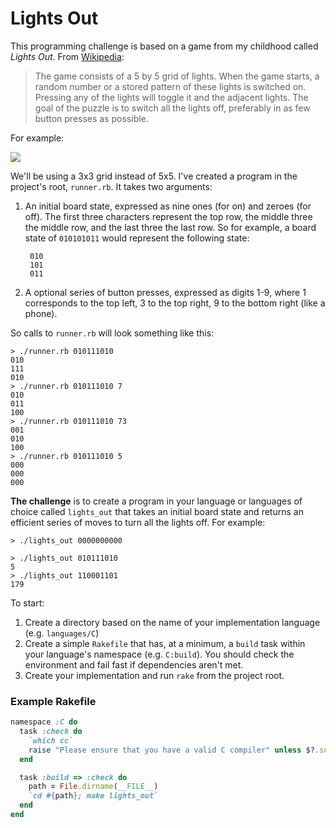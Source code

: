 Lights Out
==========

This programming challenge is based on a game from my childhood called *Lights Out*. From [Wikipedia][wiki]:

> The game consists of a 5 by 5 grid of lights. When the game starts, a random number or a stored pattern of these lights is switched on. Pressing any of the lights will toggle it and the adjacent lights. The goal of the puzzle is to switch all the lights off, preferably in as few button presses as possible.

For example:

<img src="http://upload.wikimedia.org/wikipedia/commons/thumb/a/a9/LightsOutIllustration.svg/1460px-LightsOutIllustration.svg.png" />

We'll be using a 3x3 grid instead of 5x5. I've created a program in the project's root, `runner.rb`. It takes two arguments:

1. An initial board state, expressed as nine ones (for on) and zeroes (for off). The first three characters represent the top row, the middle three the middle row, and the last three the last row. So for example, a board state of `010101011` would represent the following state:

        010
        101
        011

2. A optional series of button presses, expressed as digits 1-9, where 1 corresponds to the top left, 3 to the top right, 9 to the bottom right (like a phone).

So calls to `runner.rb` will look something like this:

    > ./runner.rb 010111010
    010
    111
    010
    > ./runner.rb 010111010 7
    010
    011
    100
    > ./runner.rb 010111010 73
    001
    010
    100
    > ./runner.rb 010111010 5
    000
    000
    000

**The challenge** is to create a program in your language or languages of choice called `lights_out` that takes an initial board state and returns an efficient series of moves to turn all the lights off. For example:

    > ./lights_out 0000000000
    
    > ./lights_out 010111010
    5
    > ./lights_out 110001101
    179

To start:

1. Create a directory based on the name of your implementation language (e.g. `languages/C`)
2. Create a simple `Rakefile` that has, at a minimum, a `build` task within your language's namespace (e.g. `C:build`).  You should check the environment and fail fast if dependencies aren't met.
3. Create your implementation and run `rake` from the project root.

### Example Rakefile

```ruby
namespace :C do
  task :check do
    `which cc`
    raise "Please ensure that you have a valid C compiler" unless $?.success?
  end

  task :build => :check do
    path = File.dirname(__FILE__)
    `cd #{path}; make lights_out`
  end
end
```

[wiki]: http://en.wikipedia.org/wiki/Lights_Out_%28game%29
